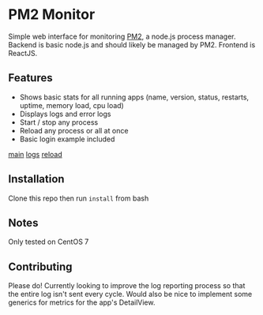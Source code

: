 # PM2 Monitor
Simple web interface for monitoring [PM2](http://pm2.keymetrics.io/), a node.js process manager.
Backend is basic node.js and should likely be managed by PM2.
Frontend is ReactJS.

## Features
- Shows basic stats for all running apps (name, version, status, restarts, uptime, memory load, cpu load)
- Displays logs and error logs
- Start / stop any process
- Reload any process or all at once
- Basic login example included

[main](repo_images/pm2_monit_main.jpg)
[logs](repo_images/pm2_monit_logs.jpg)
[reload](repo_image/pm2_monit_reload.jpg)

## Installation
Clone this repo then run `install` from bash

## Notes
Only tested on CentOS 7

## Contributing
Please do! Currently looking to improve the log reporting process so that the entire log isn't sent every cycle. Would also be nice to implement some generics for metrics for the app's DetailView.